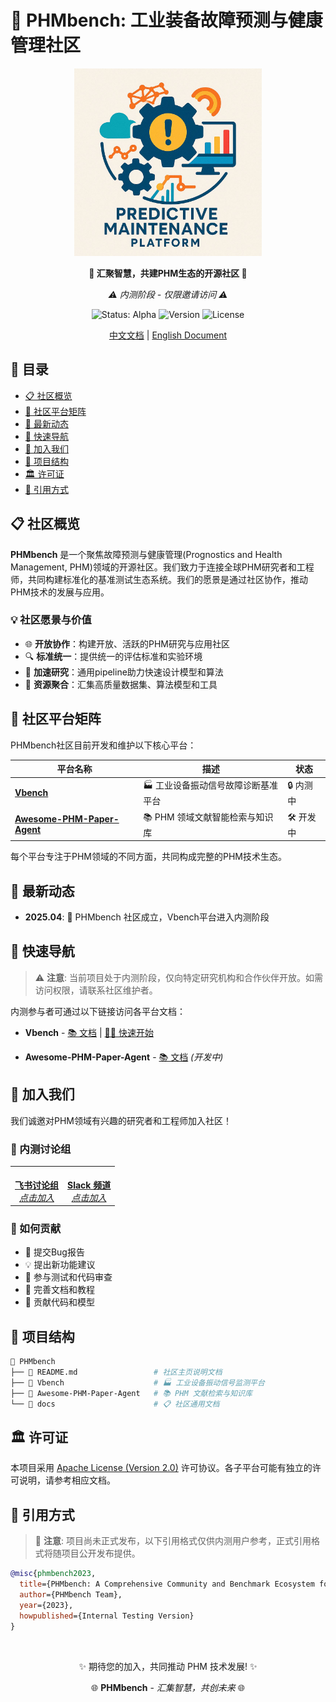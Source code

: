 # 🌟 PHMbench: 工业装备故障预测与健康管理社区

<div align="center">
  <img src="../pic/PHMbench.jpg" alt="PHMbench Logo" width="300"/>
  <p><strong>🔬 汇聚智慧，共建PHM生态的开源社区 🔬</strong></p>
  <p><em>⚠️ 内测阶段 - 仅限邀请访问 ⚠️</em></p>

  <p>
    <img src="https://img.shields.io/badge/状态-内测中-orange" alt="Status: Alpha"/>
    <img src="https://img.shields.io/badge/版本-0.1.0--alpha-blue" alt="Version"/>
    <img src="https://img.shields.io/badge/许可-Apache%202.0-green" alt="License"/>
  </p>
</div>

<div align="center">
  <a href="./README.md">中文文档</a> | <a href="./README_en.md">English Document</a>
</div>

## 📖 目录
- [📋 社区概览](#-社区概览)
- [🧩 社区平台矩阵](#-社区平台矩阵)
- [🔔 最新动态](#-最新动态)
- [🚀 快速导航](#-快速导航)
- [👥 加入我们](#-加入我们)
- [📂 项目结构](#-项目结构)
- [🏛️ 许可证](#️-许可证)
- [📎 引用方式](#-引用方式)

## 📋 社区概览

**PHMbench** 是一个聚焦故障预测与健康管理(Prognostics and Health Management, PHM)领域的开源社区。我们致力于连接全球PHM研究者和工程师，共同构建标准化的基准测试生态系统。我们的愿景是通过社区协作，推动PHM技术的发展与应用。

### 💡 社区愿景与价值

- 🌐 **开放协作**：构建开放、活跃的PHM研究与应用社区
- 🔍 **标准统一**：提供统一的评估标准和实验环境
- 🔄 **加速研究**：通用pipeline助力快速设计模型和算法
- 🧱 **资源聚合**：汇集高质量数据集、算法模型和工具

<!-- <div align="center">
  <img src="pic/architecture.png" alt="PHMbench Architecture" width="700"/>
  <p><em>PHMbench 社区生态系统架构</em></p>
</div> -->

## 🧩 社区平台矩阵

PHMbench社区目前开发和维护以下核心平台：

| 平台名称 | 描述 | 状态 |
|--------|------|------|
| [**Vbench**](https://github.com/PHMbench/Vbench) | 🏭 工业设备振动信号故障诊断基准平台 | 🔒 内测中 |
| [**Awesome-PHM-Paper-Agent**](./Awesome-PHM-Paper-Agent/) | 📚 PHM 领域文献智能检索与知识库 | 🛠️ 开发中 |


每个平台专注于PHM领域的不同方面，共同构成完整的PHM技术生态。

## 🔔 最新动态


- **2025.04**: 🔬 PHMbench 社区成立，Vbench平台进入内测阶段

## 🚀 快速导航

> ⚠️ **注意**: 当前项目处于内测阶段，仅向特定研究机构和合作伙伴开放。如需访问权限，请联系社区维护者。

内测参与者可通过以下链接访问各平台文档：

- **Vbench** - [📚 文档](https://github.com/PHMbench/Vbench/README.md) | [🏃‍♂️ 快速开始](https://github.com/PHMbench/Vbench/doc/quickstart.md)

- **Awesome-PHM-Paper-Agent** - [📚 文档](./Awesome-PHM-Paper-Agent/README.md) *(开发中)*



## 👥 加入我们

我们诚邀对PHM领域有兴趣的研究者和工程师加入社区！

### 📢 内测讨论组

<div align="center">
  <table>
    <tr>
      <td align="center">
        <a href="https://applink.feishu.cn/client/chat/chatter/add_by_link?link_token=d14nff5b-62b2-4857-a46b-1de87688ba72"><br>
          <strong>飞书讨论组</strong><br>
          <em>点击加入</em>
        </a>
      </td>
      <td align="center">
        <a href="https://join.slack.com/t/phmbench/shared_invite/zt-33zexd2px-uQWrrmN3pX4tSO0LtXeorA"><br>
          <strong>Slack 频道</strong><br>
          <em>点击加入</em>
        </a>
      </td>
    </tr>
  </table>
</div>

### 🤝 如何贡献

- 🐞 提交Bug报告
- 💡 提出新功能建议
- 🧪 参与测试和代码审查
- 📝 完善文档和教程
- 🔧 贡献代码和模型

## 📂 项目结构

```bash
📂 PHMbench
├── 📄 README.md                 # 社区主页说明文档
├── 📂 Vbench                    # 🏭 工业设备振动信号监测平台
├── 📂 Awesome-PHM-Paper-Agent   # 📚 PHM 文献检索与知识库
└── 📂 docs                      # 📋 社区通用文档
```

## 🏛️ 许可证

本项目采用 [Apache License (Version 2.0)](https://github.com/PHMbench/PHMbench/blob/master/LICENSE) 许可协议。各子平台可能有独立的许可说明，请参考相应文档。

## 📎 引用方式

> 📝 **注意**: 项目尚未正式发布，以下引用格式仅供内测用户参考，正式引用格式将随项目公开发布提供。

```bibtex
@misc{phmbench2023,
  title={PHMbench: A Comprehensive Community and Benchmark Ecosystem for Prognostics and Health Management},
  author={PHMbench Team},
  year={2023},
  howpublished={Internal Testing Version}
}
```

<div align="center">
  <br>
  <p>✨ 期待您的加入，共同推动 PHM 技术发展! ✨</p>
  <p>🌐 <b>PHMbench</b> - <i>汇集智慧，共创未来</i> 🌐</p>
</div>
